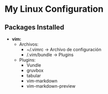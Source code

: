 # My Linux Configuration

## Packages Installed

- **vim:**
	- Archivos: 
		- ~/.vimrc     -> Archivo de configuración
		- /.vim/bundle -> Plugins
	- Plugins:
		- Vundle
		- gruvbox
		- tabular
		- vim-markdown
		- vim-markdown-preview
